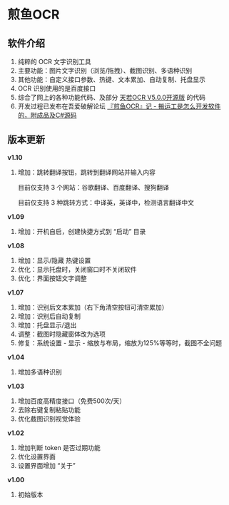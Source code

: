 # 煎鱼OCR

## 软件介绍
1. 纯粹的 OCR 文字识别工具
2. 主要功能：图片文字识别（浏览/拖拽）、截图识别、多语种识别
3. 其他功能：自定义接口参数、热键、文本累加、自动复制、托盘显示
4. OCR 识别使用的是百度接口
5. 综合了网上的各种功能代码、及部分 [天若OCR V5.0.0开源版](https://github.com/AnyListen/tianruoocr) 的代码
6. 开发过程已发布在吾爱破解论坛 [『煎鱼OCR』记 - 搬运工是怎么开发软件的，附成品及C#源码](https://www.52pojie.cn/thread-1258485-1-1.html)

## 版本更新
**v1.10**

1. 增加：跳转翻译按钮，跳转到翻译网站并输入内容

   目前仅支持 3 个网站：谷歌翻译、百度翻译、搜狗翻译

   目前仅支持 3 种跳转方式：中译英，英译中，检测语言翻译中文

**v1.09**

1. 增加：开机自启，创建快捷方式到 “启动” 目录

**v1.08**

1. 增加：显示/隐藏 热键设置
2. 优化：显示托盘时，关闭窗口时不关闭软件
3. 优化：界面按钮文字调整

**v1.07**

1. 增加：识别后文本累加（右下角清空按钮可清空累加）
2. 增加：识别后自动复制
3. 增加：托盘显示/退出
4. 调整：截图时隐藏窗体改为选项
5. 修复：系统设置 - 显示 - 缩放与布局，缩放为125%等等时，截图不全问题

**v1.04**

1. 增加多语种识别

**v1.03**

1. 增加百度高精度接口（免费500次/天）
2. 去除右键复制粘贴功能
3. 优化截图识别视觉体验

**v1.02**

1. 增加判断 token 是否过期功能
2. 优化设置界面
3. 设置界面增加 “关于”

**v1.00**

1. 初始版本



